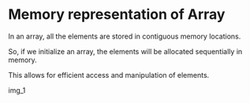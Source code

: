 # Memory representation of Array

In an array, all the elements are stored in 
contiguous memory locations. 

So, if we initialize an array, 
the elements will be allocated sequentially in 
memory.

This allows for efficient access and 
manipulation of elements.

img_1
